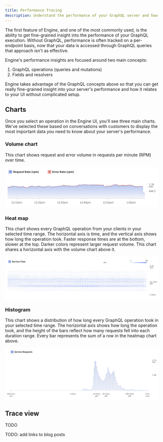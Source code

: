 ```yaml
---
title: Performance Tracing
description: Understand the performance of your GraphQL server and how it changes over time.
---
```


The first feature of Engine, and one of the most commonly used, is the ability to get fine-grained insight into the performance of your GraphQL execution. Without GraphQL, performance is often tracked on a per-endpoint basis, now that your data is accessed through GraphQL queries that approach isn't as effective.

Engine's performance insights are focused around two main concepts:

1. GraphQL operations (queries and mutations)
2. Fields and resolvers

Engine takes advantage of the GraphQL concepts above so that you can get really fine-grained insight into your server's performance and how it relates to your UI without complicated setup.

<h2 id="charts">Charts</h2>

Once you select an operation in the Engine UI, you'll see three main charts. We've selected these based on conversations with customers to display the most important data you need to know about your server's performance.

<h3 id="volume">Volume chart</h3>

This chart shows request and error volume in requests per minute (RPM) over time.

![Volume chart](./img/volume.png)

<h3 id="heat-map">Heat map</h3>

This chart shows every GraphQL operation from your clients in your selected time range. The horizontal axis is time, and the vertical axis shows how long the operation took. Faster response times are at the bottom, slower at the top. Darker colors represent larger request volume. This chart shares a horizontal axis with the volume chart above it.

![Heat map](./img/heatmap.png)

<h3 id="histogram">Histogram</h3>

This chart shows a distribution of how long every GraphQL operation took in your selected time range. The horizontal axis shows how long the operation took, and the height of the bars reflect how many requests fell into each duration range. Every bar represents the sum of a row in the heatmap chart above.

![Histogram](./img/histogram.png)

<h2 id="trace">Trace view</h2>

TODO


TODO: add links to blog posts
